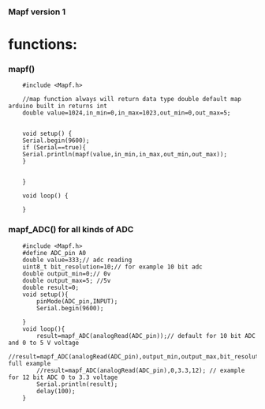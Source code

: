 ### Mapf version 1

# functions:
### mapf()
        #include <Mapf.h>

        //map function always will return data type double default map arduino built in returns int
        double value=1024,in_min=0,in_max=1023,out_min=0,out_max=5;


        void setup() {
        Serial.begin(9600);
        if (Serial==true){
        Serial.println(mapf(value,in_min,in_max,out_min,out_max));
        }


        }

        void loop() {

        }


### mapf_ADC() for all kinds of ADC
        #include <Mapf.h>
        #define ADC_pin A0
        double value=333;// adc reading
        uint8_t bit_resolution=10;// for example 10 bit adc 
        double output_min=0;// 0v
        double output_max=5; //5v
        double result=0;
        void setup(){
            pinMode(ADC_pin,INPUT);
            Serial.begin(9600);
            
        }
        void loop(){
            result=mapf_ADC(analogRead(ADC_pin));// default for 10 bit ADC and 0 to 5 V voltage
            //result=mapf_ADC(analogRead(ADC_pin),output_min,output_max,bit_resolution);// full example
            //result=mapf_ADC(analogRead(ADC_pin),0,3.3,12); // example for 12 bit ADC 0 to 3.3 voltage 
            Serial.println(result);
            delay(100);
        }
        